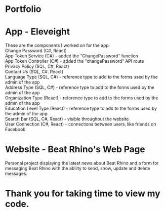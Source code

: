 # Portfolio

# App - Eleveight
These are the components I worked on for the app. <br>
Change Password (C#, React) <br>
App Token Service (C#) - added the "ChangePassword" function<br>
App Token Controller (C#) - added the "changePassword" API route<br>
Privacy Policy (SQL, C#, React)<br>
Contact Us (SQL, C#, React)<br>
Language Type (SQL, C#) - reference type to add to the forms used by the admin of the app<br>
Address Type (SQL, C#) - reference type to add to the forms used by the admin of the app<br>
Organization Type (React) - reference type to add to the forms used by the admin of the app<br>
Education Level Type (React) - reference type to add to the forms used by the admin of the app<br>
Search Bar (SQL, C#, React) - visible throughout the website<br>
User Connection (C#, React) - connections between users, like friends on Facebook<br>
# Website - Beat Rhino's Web Page
Personal project displaying the latest news about Beat Rhino and a form for messaging Beat Rhino with the ability to send, show, update and delete messages.
# Thank you for taking time to view my code. 
